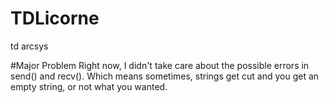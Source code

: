 # TDLicorne
td arcsys

#Major Problem
Right now, I didn't take care about the possible errors in send() and recv().
Which means sometimes, strings get cut and you get an empty string, or not what you wanted.
